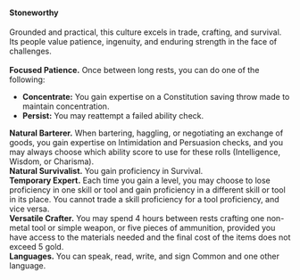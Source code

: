 #### Stoneworthy

Grounded and practical, this culture excels in trade, crafting, and survival.
Its people value patience, ingenuity, and enduring strength in the face of challenges.
\
\
**Focused Patience.**
Once between long rests, you can do one of the following:

- **Concentrate:**
  You gain expertise on a Constitution saving throw made to maintain concentration.
- **Persist:**
  You may reattempt a failed ability check.

**Natural Barterer.**
When bartering, haggling, or negotiating an exchange of goods, you gain expertise on Intimidation and Persuasion checks, and you may always choose which ability score to use for these rolls (Intelligence, Wisdom, or Charisma).
\
**Natural Survivalist.**
You gain proficiency in Survival.
\
**Temporary Expert.**
Each time you gain a level, you may choose to lose proficiency in one skill or tool and gain proficiency in a different skill or tool in its place.
You cannot trade a skill proficiency for a tool proficiency, and vice versa.
\
**Versatile Crafter.**
You may spend 4 hours between rests crafting one non-metal tool or simple weapon, or five pieces of ammunition, provided you have access to the materials needed and the final cost of the items does not exceed 5 gold.
\
**Languages.**
You can speak, read, write, and sign Common and one other language.
